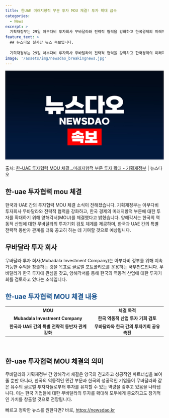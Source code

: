 ```yaml
---
title: 한UAE 미래지향적 부문 투자 MOU 체결! 투자 확대 급속
categories:
  - News
excerpt: >
  기획재정부는 29일 아부다비 투자회사 무바달라와 전략적 협력을 강화하고 한국경제의 미래지향적 부문에 대한 투…
feature_text: >
  ## 뉴스다오 실시간 뉴스 속보입니다.

  기획재정부는 29일 아부다비 투자회사 무바달라와 전략적 협력을 강화하고 한국경제의 미래지향적 부문에 대한 투…
image: '/assets/img/newsdao_breakingnews.jpg'
---
```


![뉴스다오 속보](/assets/img/newsdao_breakingnews.jpg)

<p>출처: <a href="https://newsdao.kr/3971" rel="dofollow">한-UAE 투자협력 MOU 체결…미래지향적 부문 투자 확대 - 기획재정부</a> | 뉴스다오</p>

<h2 data-ke-size="size26">한-uae 투자협력 mou 체결</h2>
<p data-ke-size="size16">한국과 UAE 간의 투자협력 MOU 체결 소식이 전해졌습니다. 기획재정부는 아부다비 투자회사 무바달라와 전략적 협력을 강화하고, 한국 경제의 미래지향적 부문에 대한 투자를 확대하기 위해 양해각서(MOU)를 체결했다고 밝혔습니다. 양해각서는 한국의 역동적 산업에 대한 무바달라의 투자기회 검토 체계를 제공하며, 한국과 UAE 간의 특별 전략적 동반자 관계를 더욱 공고히 하는 데 기여할 것으로 예상됩니다.</p>

<h2 data-ke-size="size24"><b>무바달라</b> 투자 회사</h2>
<p data-ke-size="size16">무바달라 투자 회사(Mubadala Investment Company)는 아부다비 정부를 위해 지속가능한 수익을 창출하는 것을 목표로 글로벌 포트폴리오를 운용하는 국부펀드입니다. 무바달라가 한국 투자에 관심을 갖고, 양해각서를 통해 한국의 역동적 산업에 대한 투자기회를 검토하고 있다는 소식입니다.</p>

<h2 data-ke-size="size24"><span style="color: #1a5490;"><b>한-uae 투자협력 MOU 체결 내용</b></span></h2>
<table>
<tbody>
<tr>
<td style="text-align: center; height: 17px;"><b>MOU</b></td>
<td style="text-align: center; height: 17px;"><b>체결 목적</b></td>
</tr>
<tr>
<td style="text-align: center; height: 17px;"><b>Mubadala Investment Company</b></td>
<td style="text-align: center; height: 17px;"><b>한국 역동적 산업 투자 기회 검토</b></td>
</tr>
<tr>
<td style="text-align: center; height: 17px;"><b>한국과 UAE 간의 특별 전략적 동반자 관계 강화</b></td>
<td style="text-align: center; height: 17px;"><b>무바달라와 한국 간의 투자기회 공유 촉진</b></td>
</tr>
</tbody>
</table>
<p data-ke-size="size16">&nbsp;</p>

<h2 data-ke-size="size24"><b>한-uae 투자협력 MOU 체결의 의미</b></h2>
<p data-ke-size="size16">무바달라와 기획재정부 간 양해각서 체결은 양국의 견고하고 성공적인 파트너십을 보여줄 뿐만 아니라, 한국의 역동적인 민간 부문과 한국의 성공적인 기업들이 무바달라와 같은 유수의 글로벌 투자자들로부터 투자를 유치할 수 있는 역량을 갖추고 있음을 나타냅니다. 이는 한국 기업들에 대한 무바달라의 투자를 확대해 모두에게 중요하고도 장기적인 가치를 창출할 것으로 전망됩니다.</p>
 

빠르고 정확한 뉴스를 원한다면? 바로, <a href="https://newsdao.kr" rel="dofollow">https://newsdao.kr</a>


